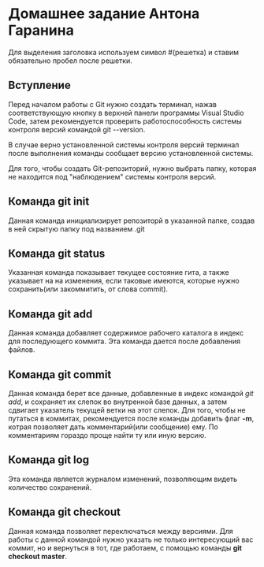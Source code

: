 # Домашнее задание Антона Гаранина
Для выделения заголовка используем символ #(решетка) и ставим обязательно пробел после решетки.

## Вступление

Перед началом работы с Git нужно создать терминал, нажав соответствующую кнопку в верхней панели программы Visual Studio Code, затем рекомендуется проверить работоспособность системы контроля версий командой git --version.

В случае верно установленной системы контроля версий терминал после выполнения команды сообщает версию установленной системы.

Для того, чтобы создать Git-репозиторий, нужно выбрать папку, которая не находится под "наблюдением" системы контроля версий.

## Команда **git init**
Данная команда инициализирует репозиторй в указанной папке, создав в ней скрытую папку под названием .git

## Команда **git status**
Указанная команда показывает текущее состояние гита, а также указывает на на изменения, если таковые имеются, которые нужно сохранить(или закоммитить, от слова commit).
## Команда **git add**
Данная команда добавляет содержимое рабочего каталога в индекс для последующего коммита. Эта команда дается после добавления файлов.
## Команда **git commit**
Данная команда берет все данные, добавленные в индекс командой *git add*, и сохраняет их слепок во внутренной базе данных, а затем сдвигает указатель текущей ветки на этот слепок. Для того, чтобы не путаться в коммитах, рекомендуется после команды добавить флаг **-m**, котрая позволяет дать комментарий(или сообщение) ему. По комментариям гораздо проще найти ту или иную версию.
## Команда **git log**
Эта команда является журналом изменений, позволяющим видеть количество сохранений.
## Команда **git checkout**
Данная команда позволяет переключаться между версиями. Для работы с данной командой нужно указать не только интересующий вас коммит, но и вернуться в тот, где работаем, с помощью команды **git checkout master**. 


